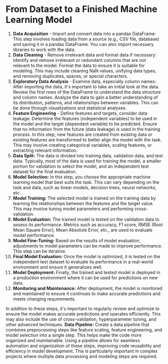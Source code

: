 # From Dataset to a Finished Machine Learning Model
1.	**Data Acquisition** - Import and convert data into a pandas DataFrame: 
This step involves loading data from a source (e.g., CSV file, database) and saving it in a pandas DataFrame. You can also import necessary libraries to work with the data.
2.	**Data Cleaning** - Remove irrelevant data and format data if necessary: 
Identify and remove irrelevant or redundant columns that are not relevant to the model. Format the data to ensure it is suitable for modeling. This may include cleaning NaN values, unifying data types, and removing duplicates, spaces, or special characters.
3.	**Exploratory Data Analysis** - Examine data, especially column names: 
After importing the data, it's important to take an initial look at the data. Review the first rows of the DataFrame to understand the data structure and column names. Analyze the data to gain a better understanding of its distribution, patterns, and relationships between variables. This can be done through visualizations and statistical analyses.
4.	**Feature Engineering** - Define features and targets, consider data leakage: 
Determine the features (independent variables) to be used in the model and the target (dependent variable) to be predicted. Ensure that no information from the future (data leakage) is used in the training process. In this step, new features are created from existing data or existing features are transformed to better align the model with the task. This may involve creating categorical variables, scaling features, or extracting relevant information.
5.	**Data Split:**
The data is divided into training data, validation data, and test data. Typically, most of the data is used for training the model, a smaller portion for validation to select the model, and an independent test dataset for the final evaluation.
6.	**Model Selection:** 
In this step, you choose the appropriate machine learning model that best suits the task. This can vary depending on the task and data, such as linear models, decision trees, neural networks, etc.
7.	**Model Training:** 
The selected model is trained on the training data by learning the relationships between the features and the target value. This may involve tuning model parameters and performing cross-validation.
8.	**Model Evaluation:** 
The trained model is tested on the validation data to assess its performance. Metrics such as accuracy, F1 score, RMSE (Root Mean Square Error), Mean Absolute Error, etc., are used to evaluate model performance.
9.	**Model Fine-Tuning:** 
Based on the results of model evaluation, adjustments to model parameters can be made to improve performance. This step can be iterative.
10.	**Final Model Evaluation:** 
Once the model is optimized, it is tested on the independent test dataset to evaluate its performance in a real-world environment and ensure it generalizes well.
11.	**Model Deployment:**
Finally, the trained and tested model is deployed in a production environment where it can be used for predictions on new data.
12.	**Monitoring and Maintenance:** 
After deployment, the model is monitored and maintained to ensure it continues to make accurate predictions and meets changing requirements.

In addition to these steps, it's important to regularly review and optimize to ensure the model makes accurate predictions and operates efficiently. This may also include the use of cross-validation, hyperparameter tuning, and other advanced techniques.
**Data Pipeline:** 
Create a data pipeline that combines preprocessing steps like feature scaling, feature engineering, and model selection into a single step. This helps make the code more organized and maintainable. Using a pipeline allows for seamless automation and organization of these steps, improving code reusability and efficiency in model development. This is particularly important in complex projects where multiple data processing and modeling steps are required.
